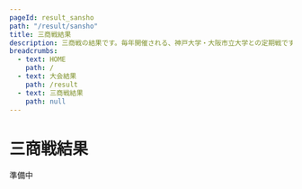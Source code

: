 ```yaml
---
pageId: result_sansho
path: "/result/sansho"
title: 三商戦結果
description: 三商戦の結果です。毎年開催される、神戸大学・大阪市立大学との定期戦です。
breadcrumbs:
  - text: HOME
    path: /
  - text: 大会結果
    path: /result
  - text: 三商戦結果
    path: null
---
```


# 三商戦結果

準備中
